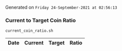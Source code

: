 Generated on `Friday 24-September-2021 at 02:56:13`

### Current to Target Coin Ratio
`current_coin_ratio.sh`

Date|Current|Target|Ratio
---|---|---|---
